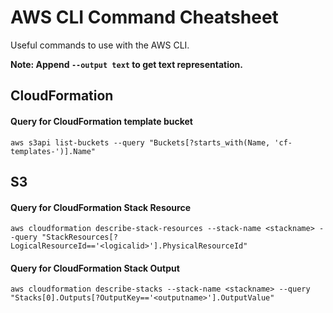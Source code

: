 # AWS CLI Command Cheatsheet

Useful commands to use with the AWS CLI.

**Note: Append `--output text` to get text representation.**

## CloudFormation

#### Query for CloudFormation template bucket
```
aws s3api list-buckets --query "Buckets[?starts_with(Name, 'cf-templates-')].Name"
```

## S3

#### Query for CloudFormation Stack Resource
```
aws cloudformation describe-stack-resources --stack-name <stackname> --query "StackResources[?LogicalResourceId=='<logicalid>'].PhysicalResourceId"
```

#### Query for CloudFormation Stack Output
```
aws cloudformation describe-stacks --stack-name <stackname> --query "Stacks[0].Outputs[?OutputKey=='<outputname>'].OutputValue"
```
